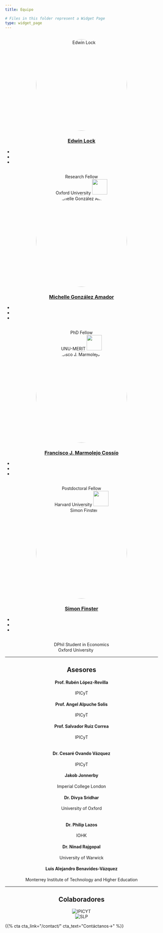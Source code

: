 ```yaml
---
title: Equipo

# Files in this folder represent a Widget Page
type: widget_page
---
```



<br/>


<div class="container">
  <div class="row" style="text-align: center">
    <div class="col-sm">
      <img style="border-radius: 50%" src='../uploads/edwin.jpeg' width="300" height="300" alt='Edwin Lock'/>
      <h3><a href='https://www.edwinlock.com/'>Edwin Lock</a></h3>
      <ul class="network-icon" aria-hidden="true">
        <li>
          <a href="mailto:edwin.lock@economics.ox.ac.uk">
            <i class="fas fa-envelope"></i>
          </a>
        </li>
        <li>
          <a href="https://twitter.com/lock_edwin" target="_blank" rel="noopener">
            <i class="fab fa-twitter"></i>
          </a>
        </li>
        <li>
          <a href="https://github.com/edwinlock" target="_blank" rel="noopener">
            <i class="fab fa-github"></i>
          </a>
        </li>
      </ul>
      <br/>
      Research Fellow
      <br/>
      Oxford University
      <img src='../uploads/oxford.png' height="50"/>
    </div>
    <div class="col-sm">
      <img style="border-radius: 50%" src='../uploads/michelle.jpg' width="300" height="300" alt='Michelle González Amador'/>
      <h3><a href='http://www.m-gonzalezamador.com/'>Michelle González Amador</a></h3>
      <ul class="network-icon" aria-hidden="true">
        <li>
          <a href="mailto:mgonzalez@merit.unu.edu">
            <i class="fas fa-envelope"></i>
          </a>
        </li>
        <li>
          <a href="https://twitter.com/michg8" target="_blank" rel="noopener">
            <i class="fab fa-twitter"></i>
          </a>
        </li>
        <li>
          <a href="https://github.com/michelleg06" target="_blank" rel="noopener">
            <i class="fab fa-github"></i>
          </a>
        </li>
      </ul>
      <br/>
      PhD Fellow
      <br/>
      UNU-MERIT
      <img src='../uploads/maastricht.png' height="50"/>
    </div>
  </div>
  <div class="row" style="text-align: center">
    <div class="col-sm">
      <img style="border-radius: 50%" src='../uploads/francisco.png' width="300" height="300" alt='Francisco J. Marmolejo Cossío'/>
      <h3><a href='https://www.fmarmolejo.com/'>Francisco J. Marmolejo Cossío</a></h3>
      <ul class="network-icon" aria-hidden="true">
        <li>
          <a href="mailto:marmolejo.francisco@gmail.com">
            <i class="fas fa-envelope"></i>
          </a>
        </li>
        <li>
          <a href="https://twitter.com/fjmarmole" target="_blank" rel="noopener">
            <i class="fab fa-twitter"></i>
          </a>
        </li>
        <li>
          <a href="https://www.fmarmolejo.com/" target="_blank" rel="noopener">
            <i class="fab fa-github"></i>
          </a>
        </li>
      </ul>
      <br/>
      Postdoctoral Fellow
      <br/>
      Harvard University
      <img src='../uploads/harvard.png' height="50"/>
    </div>
    <div class="col-sm">
      <img style="border-radius: 50%" src='../uploads/simon.jpg' width="300" height="300" alt='Simon Finster'/>
      <h3><a href='https://www.simonfinster.com/'>Simon Finster</a></h3>
      <ul class="network-icon" aria-hidden="true">
        <li>
          <a href="mailto:simon.finster@fernuni-hagen.de">
            <i class="fas fa-envelope"></i>
          </a>
        </li>
        <li>
          <a href="https://twitter.com/finster_simon" target="_blank" rel="noopener">
            <i class="fab fa-twitter"></i>
          </a>
        </li>
        <li>
          <a href="https://www.simonfinster.com/" target="_blank" rel="noopener">
            <i class="fab fa-github"></i>
          </a>
        </li>
      </ul>
      <br/>
      DPhil Student in Economics
      <br/>
      Oxford University
      <img src='../uploads/oxford.png' height="15"/>
      <img src='../uploads/hagen.png' height="15"/>
    </div>
  </div>
  <hr>
  <h2 style="text-align: center">Asesores</h2>
  <div class="row" style="text-align: center">
    <div class="col-sm">
      <h4>Prof. Rubén López-Revilla</h4>
      IPICyT
    </div>
    <div class="col-sm">
      <h4>Prof. Angel Alpuche Solis</h4>
      IPICyT
    </div>
    <div class="col-sm">
      <h4>Prof. Salvador Ruiz Correa</h4>
      IPICyT
    </div>
  </div>
  <br/>
  <div class="row" style="text-align: center">
    <div class="col-sm">
      <h4>Dr. Cesaré Ovando Vázquez</h4>
      IPICyT
    </div>
    <div class="col-sm">
      <h4>Jakob Jonnerby</h4>
      Imperial College London
    </div>
    <div class="col-sm">
      <h4>Dr. Divya Sridhar</h4>
      University of Oxford
    </div>
  </div>
  <br/>
  <div class="row" style="text-align: center">
    <div class="col-sm">
      <h4>Dr. Philip Lazos</h4>
      IOHK
    </div>
    <div class="col-sm">
      <h4>Dr. Ninad Rajgopal</h4>
      University of Warwick
    </div>
    <div class="col-sm">
      <h4>Luis Alejandro Benavides-Vázquez</h4>
      Monterrey Institute of Technology and Higher Education
    </div>
  </div>
  <hr>
  <h2 style="text-align: center">Colaboradores</h2>
  <div class="row" style="text-align: center">
    <div class="col-sm">
      <img src='../uploads/ipicyt.png' alt='IPICYT'/>
    </div>
    <div class="col-sm">
      <img src='../uploads/slp.png' alt='SLP'/>
    </div>
  </div>
</div>

{{% cta cta_link="/contact/" cta_text="Contáctanos→" %}}
